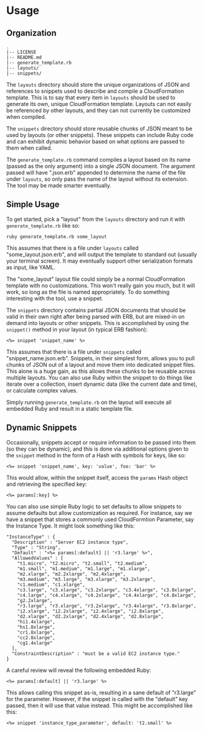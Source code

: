 Usage
====

Organization
----

    .
    |-- LICENSE
    |-- README.md
    |-- generate_template.rb
    |-- layouts/
    |-- snippets/

The `layouts` directory should store the unique organizations of JSON and references to snippets used to describe and compile a CloudFormation template. This is to say that every item in `layouts` should be used to generate its own, unique CloudFormation template. Layouts can not easily be referenced by other layouts, and they can not currently be customized when compiled.

The `snippets` directory should store reusable chunks of JSON meant to be used by layouts (or other snippets). These snippets can include Ruby code and can exhibit dynamic behavior based on what options are passed to them when called.

The `generate_template.rb` command compiles a layout based on its name (passed as the only argument) into a single JSON document. The argument passed will have ".json.erb" appended to determine the name of the file under `layouts`, so only pass the name of the layout without its extension. The tool may be made smarter eventually.

Simple Usage
----

To get started, pick a "layout" from the `layouts` directory and run it with `generate_template.rb` like so:

    ruby generate_template.rb some_layout

This assumes that there is a file under `layouts` called "some_layout.json.erb", and will output the template to standard out (usually your terminal screen). It may eventually support other serialization formats as input, like YAML.

The "some_layout" layout file could simply be a normal CloudFormation template with no customizations. This won't really gain you much, but it will work, so long as the file is named appropriately. To do something interesting with the tool, use a snippet.

The `snippets` directory contains partial JSON documents that should be valid in their own right after being parsed with ERB, but are mixed-in on demand into layouts or other snippets. This is accomplished by using the `snippet()` method in your layout (in typical ERB fashion):

    <%= snippet 'snippet_name' %>

This assumes that there is a file under `snippets` called "snippet_name.json.erb". Snippets, in their simplest form, allows you to pull chunks of JSON out of a layout and move them into dedicated snippet files. This alone is a huge gain, as this allows these chunks to be reusable across multiple layouts. You can also use Ruby within the snippet to do things like iterate over a collection, insert dynamic data (like the current date and time), or calculate complex values.

Simply running `generate_template.rb` on the layout will execute all embedded Ruby and result in a static template file.

Dynamic Snippets
----

Occasionally, snippets accept or require information to be passed into them (so they can be dynamic), and this is done via additional options given to the `snippet` method in the form of a Hash with symbols for keys, like so:

    <%= snippet 'snippet_name', key: 'value', foo: 'bar' %>

This would allow, within the snippet itself, access the `params` Hash object and retrieving the specified key:

    <%= params[:key] %>

You can also use simple Ruby logic to set defaults to allow snippets to assume defaults but allow customization as required. For instance, say we have a snippet that stores a commonly used CloudFormtion Parameter, say the Instance Type. It might look something like this:

    "InstanceType" : {
      "Description" : "Server EC2 instance type",
      "Type" : "String",
      "Default" : "<%= params[:default] || 'r3.large' %>",
      "AllowedValues" : [
        "t1.micro", "t2.micro", "t2.small", "t2.medium",
        "m1.small", "m1.medium", "m1.large", "m1.xlarge",
        "m2.xlarge", "m2.2xlarge", "m2.4xlarge",
        "m3.medium", "m3.large", "m3.xlarge", "m3.2xlarge",
        "c1.medium", "c1.xlarge",
        "c3.large", "c3.xlarge", "c3.2xlarge", "c3.4xlarge", "c3.8xlarge",
        "c4.large", "c4.xlarge", "c4.2xlarge", "c4.4xlarge", "c4.8xlarge",
        "g2.2xlarge",
        "r3.large", "r3.xlarge", "r3.2xlarge", "r3.4xlarge", "r3.8xlarge",
        "i2.xlarge", "i2.2xlarge", "i2.4xlarge", "i2.8xlarge",
        "d2.xlarge", "d2.2xlarge", "d2.4xlarge", "d2.8xlarge",
        "hi1.4xlarge",
        "hs1.8xlarge",
        "cr1.8xlarge",
        "cc2.8xlarge",
        "cg1.4xlarge"
      ],
      "ConstraintDescription" : "must be a valid EC2 instance type."
    }

A careful review will reveal the following embedded Ruby:

    <%= params[:default] || 'r3.large' %>

This allows calling this snippet as-is, resulting in a sane default of "r3.large" for the parameter. However, if the snippet is called with the "default" key passed, then it will use that value instead. This might be accomplished like this:

    <%= snippet 'instance_type_parameter', default: 't2.small' %>
